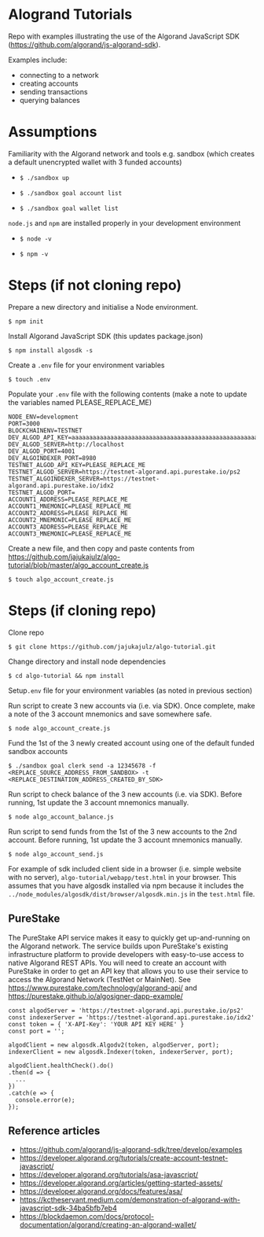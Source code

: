 # Alogrand Tutorials

Repo with examples illustrating the use of the Algorand JavaScript SDK (https://github.com/algorand/js-algorand-sdk).

Examples include:

- connecting to a network
- creating accounts
- sending transactions
- querying balances

# Assumptions

Familiarity with the Algorand network and tools e.g. sandbox (which creates a default unencrypted wallet with 3 funded accounts)

- `$ ./sandbox up`

- `$ ./sandbox goal account list`

- `$ ./sandbox goal wallet list`

`node.js` and `npm` are installed properly in your development environment

- `$ node -v`

- `$ npm -v`

# Steps (if not cloning repo)

Prepare a new directory and initialise a Node environment.

`$ npm init`

Install Algorand JavaScript SDK (this updates package.json)

`$ npm install algosdk -s`

Create a `.env` file for your environment variables

`$ touch .env`

Populate your `.env` file with the following contents (make a note to update the variables named PLEASE_REPLACE_ME)

```
NODE_ENV=development
PORT=3000
BLOCKCHAINENV=TESTNET
DEV_ALGOD_API_KEY=aaaaaaaaaaaaaaaaaaaaaaaaaaaaaaaaaaaaaaaaaaaaaaaaaaaaaaaaaaaaaaaa
DEV_ALGOD_SERVER=http://localhost
DEV_ALGOD_PORT=4001
DEV_ALGOINDEXER_PORT=8980
TESTNET_ALGOD_API_KEY=PLEASE_REPLACE_ME
TESTNET_ALGOD_SERVER=https://testnet-algorand.api.purestake.io/ps2
TESTNET_ALGOINDEXER_SERVER=https://testnet-algorand.api.purestake.io/idx2
TESTNET_ALGOD_PORT=
ACCOUNT1_ADDRESS=PLEASE_REPLACE_ME
ACCOUNT1_MNEMONIC=PLEASE_REPLACE_ME
ACCOUNT2_ADDRESS=PLEASE_REPLACE_ME
ACCOUNT2_MNEMONIC=PLEASE_REPLACE_ME
ACCOUNT3_ADDRESS=PLEASE_REPLACE_ME
ACCOUNT3_MNEMONIC=PLEASE_REPLACE_ME
```

Create a new file, and then copy and paste contents from https://github.com/jajukajulz/algo-tutorial/blob/master/algo_account_create.js

`$ touch algo_account_create.js`

# Steps (if cloning repo)

Clone repo

`$ git clone https://github.com/jajukajulz/algo-tutorial.git`

Change directory and install node dependencies

`$ cd algo-tutorial && npm install`

Setup`.env` file for your environment variables (as noted in previous section)

Run script to create 3 new accounts via (i.e. via SDK). Once complete, make a note of the 3 account mnemonics and save somewhere safe.

`$ node algo_account_create.js`

Fund the 1st of the 3 newly created account using one of the default funded sandbox accounts

`$ ./sandbox goal clerk send -a 12345678 -f <REPLACE_SOURCE_ADDRESS_FROM_SANDBOX> -t <REPLACE_DESTINATION_ADDRESS_CREATED_BY_SDK>`

Run script to check balance of the 3 new accounts (i.e. via SDK). Before running, 1st update the 3 account mnemonics manually.

`$ node algo_account_balance.js`

Run script to send funds from the 1st of the 3 new accounts to the 2nd account. Before running, 1st update the 3 account mnemonics manually.

`$ node algo_account_send.js`

For example of sdk included client side in a browser (i.e. simple website with no server),
`algo-tutorial/webapp/test.html` in your browser. This assumes that you have algosdk installed via npm because
it includes the `../node_modules/algosdk/dist/browser/algosdk.min.js` in the `test.html` file.

## PureStake

The PureStake API service makes it easy to quickly get up-and-running on the Algorand network. The service builds upon PureStake's existing infrastructure platform to provide developers with easy-to-use access to native Algorand REST APIs. You will need to create an account with PureStake in order to get an API key that allows you to use their service to access the Algorand Network (TestNet or MainNet). See https://www.purestake.com/technology/algorand-api/ and https://purestake.github.io/algosigner-dapp-example/

```
const algodServer = 'https://testnet-algorand.api.purestake.io/ps2'
const indexerServer = 'https://testnet-algorand.api.purestake.io/idx2'
const token = { 'X-API-Key': 'YOUR API KEY HERE' }
const port = '';

algodClient = new algosdk.Algodv2(token, algodServer, port);
indexerClient = new algosdk.Indexer(token, indexerServer, port);

algodClient.healthCheck().do()
.then(d => {
  ...
})
.catch(e => {
  console.error(e);
});
```

## Reference articles

- https://github.com/algorand/js-algorand-sdk/tree/develop/examples
- https://developer.algorand.org/tutorials/create-account-testnet-javascript/
- https://developer.algorand.org/tutorials/asa-javascript/
- https://developer.algorand.org/articles/getting-started-assets/
- https://developer.algorand.org/docs/features/asa/
- https://kctheservant.medium.com/demonstration-of-algorand-with-javascript-sdk-34ba5bfb7eb4
- https://blockdaemon.com/docs/protocol-documentation/algorand/creating-an-algorand-wallet/
